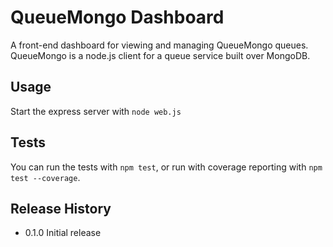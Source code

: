 QueueMongo Dashboard
=========

A front-end dashboard for viewing and managing QueueMongo queues. QueueMongo is a node.js client for a queue service built over MongoDB.

## Usage

Start the express server with `node web.js`

## Tests

You can run the tests with `npm test`, or run with coverage reporting with `npm test --coverage`.

## Release History

* 0.1.0 Initial release
